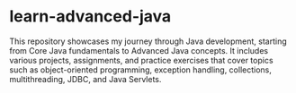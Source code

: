 # learn-advanced-java
This repository showcases my journey through Java development, starting from Core Java fundamentals to Advanced Java concepts. It includes various projects, assignments, and practice exercises that cover topics such as object-oriented programming, exception handling, collections, multithreading, JDBC, and Java Servlets.  
